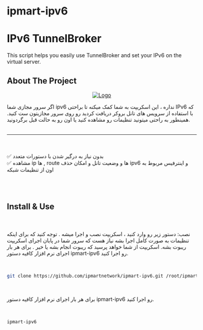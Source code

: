 # ipmart-ipv6
# IPv6 TunnelBroker
 This script helps you easily use TunnelBroker and set your IPv6 on the virtual server.



## About The Project
<p align="center">
  <a href="https://github.com/ipmartnetwork/ipmart-ipv6">
    <img src="menu.JPG" alt="Logo"  >
  </a>
</p>

اگر سرور مجازی شما ipv6 نداره ، این اسکریپت به شما کمک میکنه تا براحتی IPv6 که با استفاده از سرویس های تانل بروکر دریافت کردید رو روی سرور مجازیتون ست کنید. همینطور به راحتی میتونید تنظیمات رو مشاهده کنید یا اون رو به حالت قبل برگردونید. <br>
<br>
________________________________
<br><br>
✅ بدون نیاز به درگیر شدن با دستورات متعدد <br>
✅ مشاهده ip ها , route ها و وضعیت تانل و امکان حذف ipv6 و اینترفیس مربوط به اون از تنظیمات شبکه <br>


<br>

<br>

## Install & Use



<br><br>
نصب: دستور زیر رو وارد کنید ،  اسکریپت نصب و اجرا میشه . توجه کنید که برای اینکه تنظیمات به صورت کامل اجرا بشه نیاز هست که سرور شما در پایان اجرای اسکریپت ریبوت بشه. اسکریپت از شما خواهد پرسید که ریبوت انجام بشه یا خیر . برای هر بار اجرای نرم افزار کافیه دستور ipmart-ipv6 رو اجرا کنید.
<br>

<br>


```sh
git clone https://github.com/ipmartnetwork/ipmart-ipv6.git /root/ipmart-ipv6 && chmod +x /root/ipmart-ipv6/install.sh && /root/ipmart-ipv6/install.sh
```
<br>

 برای هر بار اجرای نرم افزار کافیه دستور ipmart-ipv6 رو اجرا کنید.
<br>

<br>

```sh
ipmart-ipv6
```



